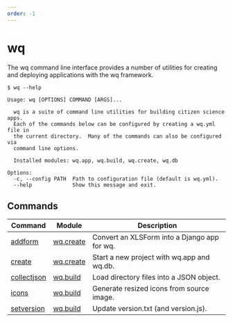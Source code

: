 ```yaml
---
order: -1
---
```


wq
==

The wq command line interface provides a number of utilities for creating and
deploying applications with the wq framework.

```shell
$ wq --help

Usage: wq [OPTIONS] COMMAND [ARGS]...

  wq is a suite of command line utilities for building citizen science apps.
  Each of the commands below can be configured by creating a wq.yml file in
  the current directory.  Many of the commands can also be configured via
  command line options.

  Installed modules: wq.app, wq.build, wq.create, wq.db

Options:
  -c, --config PATH  Path to configuration file (default is wq.yml).
  --help             Show this message and exit.
```

## Commands

Command | Module | Description
--------|--------|-------------
[addform] | [wq.create] | Convert an XLSForm into a Django app for wq.
[create] | [wq.create] | Start a new project with wq.app and wq.db.
[collectjson] | [wq.build] | Load directory files into a JSON object.
[icons] | [wq.build] | Generate resized icons from source image.
[setversion] | [wq.build] | Update version.txt (and version.js).

[wq.create]: ../wq.create/index.md
[wq.build]: ./index.md
[addform]: ../wq.create/addform.md
[collectjson]: ./collectjson.md
[icons]: ./icons.md
[setversion]: ./setversion.md
[create]: ../wq.create/create.md
